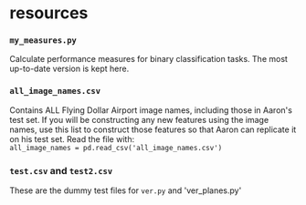 # resources

### `my_measures.py`

Calculate performance measures for binary classification tasks. The most up-to-date version is kept here. 

### `all_image_names.csv`

Contains ALL Flying Dollar Airport image names, including those in Aaron's test set. If you will be constructing any new features using the image names, use this list to construct those features so that Aaron can replicate it on his test set. Read the file with:  
`all_image_names = pd.read_csv('all_image_names.csv')`

### `test.csv` and `test2.csv`

These are the dummy test files for `ver.py` and 'ver_planes.py'